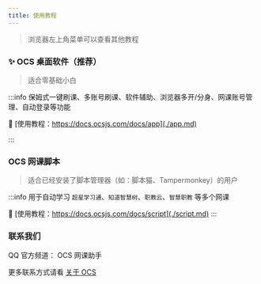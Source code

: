 ```yaml
---
title: 使用教程
---
```


> 浏览器左上角菜单可以查看其他教程

### ✨ OCS 桌面软件（推荐）

> 适合零基础小白

:::info 保姆式一键刷课、多账号刷课、软件辅助、浏览器多开/分身、网课账号管理、自动登录等功能

<div style={{marginTop: '12px'}} ></div>

🔗 [使用教程：https://docs.ocsjs.com/docs/app](./app.md)

:::

### OCS 网课脚本

> 适合已经安装了脚本管理器（如：脚本猫、Tampermonkey）的用户

:::info 用于自动学习 `超星学习通`、`知道智慧树`、`职教云`、`智慧职教` 等多个网课

<div style={{marginTop: '12px'}} ></div>

🔗 [使用教程：https://docs.ocsjs.com/docs/script](./script.md)
:::

### 联系我们

QQ 官方频道： OCS 网课助手

更多联系方式请看 [关于 OCS](/docs/about)

